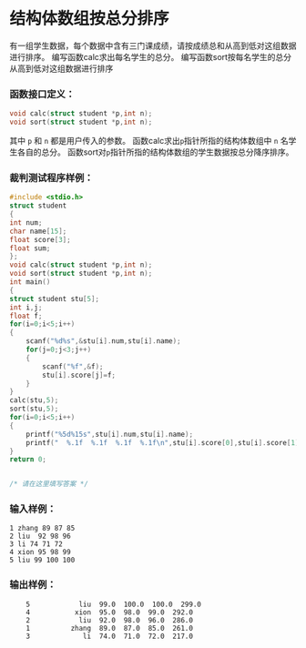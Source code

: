 # 结构体数组按总分排序
有一组学生数据，每个数据中含有三门课成绩，请按成绩总和从高到低对这组数据进行排序。
编写函数calc求出每名学生的总分。
编写函数sort按每名学生的总分从高到低对这组数据进行排序

### 函数接口定义：
```c++
void calc(struct student *p,int n);	 
void sort(struct student *p,int n);
```

其中 `p` 和 `n` 都是用户传入的参数。
函数calc求出`p`指针所指的结构体数组中 `n` 名学生各自的总分。
函数sort对`p`指针所指的结构体数组的学生数据按总分降序排序。

### 裁判测试程序样例：
```c++
#include <stdio.h>
struct student					
{
int num;
char name[15];
float score[3];
float sum;
};
void calc(struct student *p,int n);	 
void sort(struct student *p,int n);
int main()
{
struct student stu[5];
int i,j;
float f;
for(i=0;i<5;i++)
{
	scanf("%d%s",&stu[i].num,stu[i].name);
	for(j=0;j<3;j++)
	{ 
    	scanf("%f",&f);
		stu[i].score[j]=f;
	}
}
calc(stu,5);
sort(stu,5);
for(i=0;i<5;i++)
{
	printf("%5d%15s",stu[i].num,stu[i].name);
	printf("  %.1f  %.1f  %.1f  %.1f\n",stu[i].score[0],stu[i].score[1],stu[i].score[2], stu[i].sum);
}
return 0;


/* 请在这里填写答案 */
```

### 输入样例：
```in
1 zhang 89 87 85
2 liu  92 98 96
3 li 74 71 72
4 xion 95 98 99
5 liu 99 100 100
```

### 输出样例：
```out
    5            liu  99.0  100.0  100.0  299.0
    4           xion  95.0  98.0  99.0  292.0
    2            liu  92.0  98.0  96.0  286.0
    1          zhang  89.0  87.0  85.0  261.0
    3             li  74.0  71.0  72.0  217.0
```
